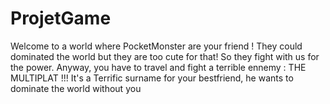 # ProjetGame

Welcome to a world where PocketMonster are your friend ! They could dominated the world
but they are too cute for that! So they fight with us for the power.
Anyway, you have to travel and fight a terrible ennemy : THE MULTIPLAT !!!
It's a Terrific surname for your bestfriend, he wants to dominate the world without you
